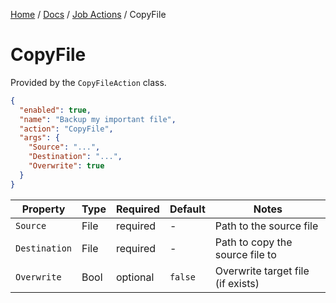 [Home](/README.md) / [Docs](/docs/README.md) / [Job Actions](/docs/job-actions/README.md) / CopyFile

# CopyFile
Provided by the `CopyFileAction` class.

```json
{
  "enabled": true,
  "name": "Backup my important file",
  "action": "CopyFile",
  "args": {
    "Source": "...",
    "Destination": "...",
    "Overwrite": true
  }
}
```

| Property | Type | Required | Default | Notes |
| --- | --- | --- | --- | --- |
| `Source` | File | required | - | Path to the source file |
| `Destination` | File | required | - | Path to copy the source file to |
| `Overwrite` | Bool | optional | `false` | Overwrite target file (if exists) |